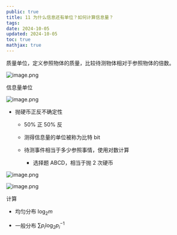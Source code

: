 ```yaml
---
public: true
title: 11 为什么信息还有单位？如何计算信息量？
tags:
date: 2024-10-05
updated: 2024-10-05
toc: true
mathjax: true
---
```


质量单位，定义参照物体的质量，比较待测物体相对于参照物体的倍数。

![image.png](/assets/image_1696596200175_0.png)

信息量单位

![image.png](/assets/image_1696595935029_0.png)

  + 抛硬币正反不确定性

    + 50% 正 50% 反

    + 测得信息量的单位被称为比特 bit

    + 待测事件相当于多少参照事情，使用对数计算

      + 选择题 ABCD，相当于抛 2 次硬币

![image.png](/assets/image_1696596474038_0.png)

![image.png](/assets/image_1696596317501_0.png)

计算

  + 均匀分布 $\log_2 m$

  + 一般分布 $\sum p_i \log _2 p_i^{-1}$
